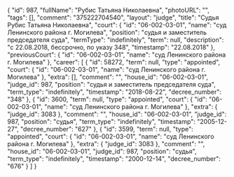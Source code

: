 {
    "id": 987,
    "fullName": "Рубис Татьяна Николаевна",
    "photoURL": "",
    "tags": [],
    "comment": "375222704540",
    "layout": "judge",
    "title": "Судья Рубис Татьяна Николаевна",
    "court": {
        "id": "06-002-03-01",
        "name": "суд Ленинского района г. Могилева",
        "position": "судья и заместитель председателя суда",
        "termType": "indefinitely",
        "term": null,
        "description": "c 22.08.2018, бессрочно, по указу 348",
        "timestamp": "22.08.2018"
    },
    "previousCourt": {
        "id": "06-002-03-01",
        "name": "суд Ленинского района г. Могилева"
    },
    "career": [
        {
            "id": 58272,
            "term": null,
            "type": "appointed",
            "court": {
                "id": "06-002-03-01",
                "name": "суд Ленинского района г. Могилева"
            },
            "extra": [],
            "comment": "",
            "house_id": "06-002-03-01",
            "judge_id": 987,
            "position": "судья и заместитель председателя суда",
            "term_type": "indefinitely",
            "timestamp": "2018-08-22",
            "decree_number": "348"
        },
        {
            "id": 3600,
            "term": null,
            "type": "appointed",
            "court": {
                "id": "06-002-03-01",
                "name": "суд Ленинского района г. Могилева"
            },
            "extra": {
                "judge_id": 3083
            },
            "comment": "",
            "house_id": "06-002-03-01",
            "judge_id": 987,
            "position": "судья",
            "term_type": "indefinitely",
            "timestamp": "2005-12-27",
            "decree_number": "627"
        },
        {
            "id": 3599,
            "term": null,
            "type": "appointed",
            "court": {
                "id": "06-002-03-01",
                "name": "суд Ленинского района г. Могилева"
            },
            "extra": {
                "judge_id": 3083
            },
            "comment": "",
            "house_id": "06-002-03-01",
            "judge_id": 987,
            "position": "судья",
            "term_type": "indefinitely",
            "timestamp": "2000-12-14",
            "decree_number": "676"
        }
    ]
}